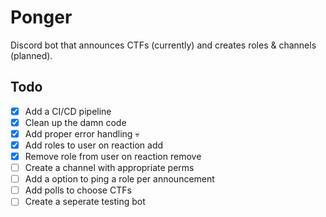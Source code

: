 # Ponger

Discord bot that announces CTFs (currently) and creates roles & channels (planned).

## Todo

- [x] Add a CI/CD pipeline
- [x] Clean up the damn code
- [x] Add proper error handling 💀
- [x] Add roles to user on reaction add
- [x] Remove role from user on reaction remove
- [ ] Create a channel with appropriate perms
- [ ] Add a option to ping a role per announcement
- [ ] Add polls to choose CTFs
- [ ] Create a seperate testing bot
